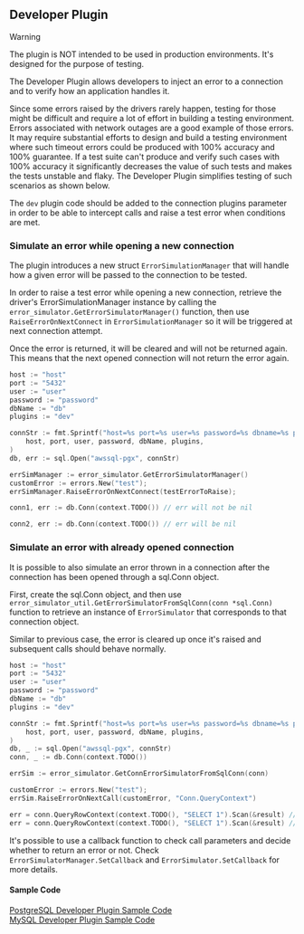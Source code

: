 ## Developer Plugin

> [!WARNING]
> The plugin is NOT intended to be used in production environments. It's designed for the purpose of testing.

The Developer Plugin allows developers to inject an error to a connection and to verify how an application handles it.

Since some errors raised by the drivers rarely happen, testing for those might be difficult and require a lot of effort in building a testing environment. Errors associated with network outages are a good example of those errors. It may require substantial efforts to design and build a testing environment where such timeout errors could be produced with 100% accuracy and 100% guarantee. If a test suite can't produce and verify such cases with 100% accuracy it significantly decreases the value of such tests and makes the tests unstable and flaky. The Developer Plugin simplifies testing of such scenarios as shown below.

The `dev` plugin code should be added to the connection plugins parameter in order to be able to intercept calls and raise a test error when conditions are met.

### Simulate an error while opening a new connection

The plugin introduces a new struct `ErrorSimulationManager` that will handle how a given error will be passed to the connection to be tested.

In order to raise a test error while opening a new connection, retrieve the driver's ErrorSimulationManager instance by calling the `error_simulator.GetErrorSimulatorManager()` function, then use `RaiseErrorOnNextConnect` in `ErrorSimulationManager` so it will be triggered at next connection attempt.

Once the error is returned, it will be cleared and will not be returned again. This means that the next opened connection will not return the error again.

```go
host := "host"
port := "5432"
user := "user"
password := "password"
dbName := "db"
plugins := "dev"

connStr := fmt.Sprintf("host=%s port=%s user=%s password=%s dbname=%s plugins=%s",
    host, port, user, password, dbName, plugins,
)
db, err := sql.Open("awssql-pgx", connStr)

errSimManager := error_simulator.GetErrorSimulatorManager()
customError := errors.New("test");
errSimManager.RaiseErrorOnNextConnect(testErrorToRaise);

conn1, err := db.Conn(context.TODO()) // err will not be nil

conn2, err := db.Conn(context.TODO()) // err will be nil
```

### Simulate an error with already opened connection

It is possible to also simulate an error thrown in a connection after the connection has been opened through a sql.Conn object.

First, create the sql.Conn object, and then use `error_simulator_util.GetErrorSimulatorFromSqlConn(conn *sql.Conn)` function to retrieve an instance of `ErrorSimulator` that corresponds to that connection object.

Similar to previous case, the error is cleared up once it's raised and subsequent calls should behave normally.

```go
host := "host"
port := "5432"
user := "user"
password := "password"
dbName := "db"
plugins := "dev"

connStr := fmt.Sprintf("host=%s port=%s user=%s password=%s dbname=%s plugins=%s",
    host, port, user, password, dbName, plugins,
)
db, _ := sql.Open("awssql-pgx", connStr)
conn, _ := db.Conn(context.TODO())

errSim := error_simulator.GetConnErrorSimulatorFromSqlConn(conn)

customError := errors.New("test");
errSim.RaiseErrorOnNextCall(customError, "Conn.QueryContext")

err = conn.QueryRowContext(context.TODO(), "SELECT 1").Scan(&result) // will return customError
err = conn.QueryRowContext(context.TODO(), "SELECT 1").Scan(&result) // will be nil
```

It's possible to use a callback function to check call parameters and decide whether to return an error or not. Check `ErrorSimulatorManager.SetCallback` and `ErrorSimulator.SetCallback` for more details.

#### Sample Code

[PostgreSQL Developer Plugin Sample Code](../../../examples/dev_plugin_postgres_example.go)<br>
[MySQL Developer Plugin Sample Code](../../../examples/dev_plugin_mysql_example.go)<br>
